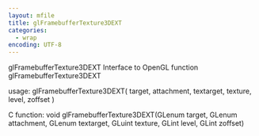 ```yaml
---
layout: mfile
title: glFramebufferTexture3DEXT
categories:
  - wrap
encoding: UTF-8
---
```


glFramebufferTexture3DEXT  Interface to OpenGL function glFramebufferTexture3DEXT

usage:  glFramebufferTexture3DEXT( target, attachment, textarget, texture, level, zoffset )

C function:  void glFramebufferTexture3DEXT(GLenum target, GLenum attachment, GLenum textarget, GLuint texture, GLint level, GLint zoffset)